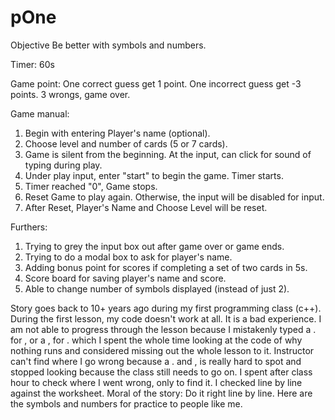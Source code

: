 # pOne

Objective
Be better with symbols and numbers.

Timer: 60s

Game point:
One correct guess get 1 point.
One incorrect guess get -3 points.
3 wrongs, game over.

Game manual:
1. Begin with entering Player's name (optional).
2. Choose level and number of cards (5 or 7 cards).
3. Game is silent from the beginning. At the input, can click for sound of typing during play.
4. Under play input, enter "start" to begin the game. Timer starts.
5. Timer reached "0", Game stops.
6. Reset Game to play again. Otherwise, the input will be disabled for input.
7. After Reset, Player's Name and Choose Level will be reset.

Furthers:
1. Trying to grey the input box out after game over or game ends.
2. Trying to do a modal box to ask for player's name.
3. Adding bonus point for scores if completing a set of two cards in 5s.
4. Score board for saving player's name and score. 
5. Able to change number of symbols displayed (instead of just 2).

Story goes back to 10+ years ago during my first programming class (c++).
During the first lesson, my code doesn't work at all. It is a bad experience.
I am not able to progress through the lesson because I mistakenly typed a . for , or a , for . which I spent the whole time looking at the code of why nothing runs and considered missing out the whole lesson to it.
Instructor can't find where I go wrong because a . and , is really hard to spot and stopped looking because the class still needs to go on. 
I spent after class hour to check where I went wrong, only to find it. I checked line by line against the worksheet.
Moral of the story: Do it right line by line. Here are the symbols and numbers for practice to people like me.
